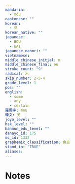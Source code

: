 ```yaml
---
mandarin:
  - mǒu
cantonese: ""
korean:
  - 모
korean_native: ""
japanese:
  - BOU
  - BAI
japanese_nanori: ""
vietnamese:
middle_chinese_initial: m
middle_chinese_final: əu
stroke_count: "9"
radical: 木
skip_number: 2-5-4
grade_level: 1
pos: ""
english:
  - some
  - any
  - certain
羅馬字: mou
韓文: 못
joyo_level: ""
hsk_level: ""
hanmun_edu_level: ""
danayo_id: 175
mc_id: 1332
graphemic_classification: 會意
stand_in: "TRUE"
aliases:
---
```


# Notes
